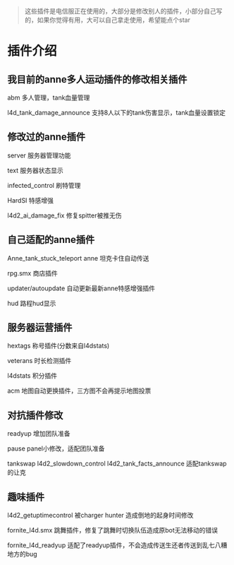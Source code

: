 > 这些插件是电信服正在使用的，大部分是修改别人的插件，小部分自己写的，如果你觉得有用，大可以自己拿走使用，希望能点个star

# 插件介绍

## 我目前的anne多人运动插件的修改相关插件

abm 多人管理，tank血量管理

l4d_tank_damage_announce 支持8人以下的tank伤害显示，tank血量设置锁定

## 修改过的anne插件

server 服务器管理功能

text 服务器状态显示

infected_control 刷特管理

HardSI 特感增强

l4d2_ai_damage_fix 修复spitter被推无伤

## 自己适配的anne插件

Anne_tank_stuck_teleport anne 坦克卡住自动传送

rpg.smx 商店插件

updater/autoupdate 自动更新最新anne特感增强插件

hud 路程hud显示

## 服务器运营插件

hextags 称号插件(分数来自l4dstats)

veterans 时长检测插件

l4dstats 积分插件

acm 地图自动更换插件，三方图不会再提示地图投票

## 对抗插件修改

readyup 增加团队准备

pause panel小修改，适配团队准备

tankswap l4d2_slowdown_control l4d2_tank_facts_announce 适配tankswap的让克

## 趣味插件

l4d2_getuptimecontrol 被charger hunter 造成倒地的起身时间修改

fornite_l4d.smx 跳舞插件，修复了跳舞时切换队伍造成原bot无法移动的错误

fornite_l4d_readyup 适配了readyup插件，不会造成传送生还者传送到乱七八糟地方的bug
